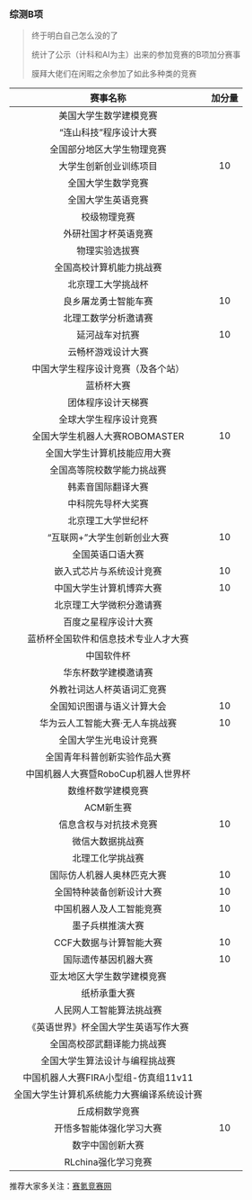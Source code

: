 ### 综测B项

> 终于明白自己怎么没的了
>
> 统计了公示（计科和AI为主）出来的参加竞赛的B项加分赛事
>
> 膜拜大佬们在闲暇之余参加了如此多种类的竞赛

|                  赛事名称                  | 加分量 |
| :----------------------------------------: | :----: |
|           美国大学生数学建模竞赛           |        |
|           “连山科技”程序设计大赛           |        |
|         全国部分地区大学生物理竞赛         |        |
|           大学生创新创业训练项目           |   10   |
|             全国大学生数学竞赛             |        |
|             全国大学生英语竞赛             |        |
|                校级物理竞赛                |        |
|            外研社国才杯英语竞赛            |        |
|               物理实验选拔赛               |        |
|          全国高校计算机能力挑战赛          |        |
|             北京理工大学挑战杯             |        |
|            良乡屠龙勇士智能车赛            |   10   |
|            北理工数学分析邀请赛            |        |
|               延河战车对抗赛               |   10   |
|             云畅杯游戏设计大赛             |        |
|     中国大学生程序设计竞赛（及各个站）     |        |
|                 蓝桥杯大赛                 |        |
|             团体程序设计天梯赛             |        |
|           全球大学生程序设计竞赛           |        |
|       全国大学生机器人大赛ROBOMASTER       |   10   |
|        全国大学生计算机技能应用大赛        |        |
|         全国高等院校数学能力挑战赛         |        |
|             韩素音国际翻译大赛             |        |
|             中科院先导杯大奖赛             |        |
|             北京理工大学世纪杯             |        |
|        “互联网+”大学生创新创业大赛         |   10   |
|              全国英语口语大赛              |        |
|          嵌入式芯片与系统设计竞赛          |   10   |
|          中国大学生计算机博弈大赛          |   10   |
|          北京理工大学微积分邀请赛          |        |
|            百度之星程序设计大赛            |        |
|    蓝桥杯全国软件和信息技术专业人才大赛    |        |
|                 中国软件杯                 |        |
|            华东杯数学建模邀请赛            |        |
|         外教社词达人杯英语词汇竞赛         |        |
|         全国知识图谱与语义计算大会         |   10   |
|      华为云人工智能大赛·无人车挑战赛       |   10   |
|           全国大学生光电设计竞赛           |        |
|        全国青年科普创新实验作品大赛        |        |
|    中国机器人大赛暨RoboCup机器人世界杯     |        |
|             数维杯数学建模竞赛             |        |
|                 ACM新生赛                  |        |
|           信息含权与对抗技术竞赛           |   10   |
|              微信大数据挑战赛              |        |
|              北理工化学挑战赛              |        |
|         国际仿人机器人奥林匹克大赛         |   10   |
|          全国特种装备创新设计大赛          |   10   |
|          中国机器人及人工智能竞赛          |   10   |
|              墨子兵棋推演大赛              |        |
|          CCF大数据与计算智能大赛           |   10   |
|            国际遗传基因机器大赛            |   10   |
|         亚太地区大学生数学建模竞赛         |        |
|                纸桥承重大赛                |        |
|          人民网人工智能算法挑战赛          |        |
|    《英语世界》杯全国大学生英语写作大赛    |        |
|         全国高校邵武翻译能力挑战赛         |        |
|       全国大学生算法设计与编程挑战赛       |        |
|    中国机器人大赛FIRA小型组-仿真组11v11    |        |
| 全国大学生计算机系统能力大赛编译系统设计赛 |        |
|               丘成桐数学竞赛               |        |
|          开悟多智能体强化学习大赛          |   10   |
|              数字中国创新大赛              |        |
|            RLchina强化学习竞赛             |        |

推荐大家多关注：[赛氪竞赛网](https://www.saikr.com/)

